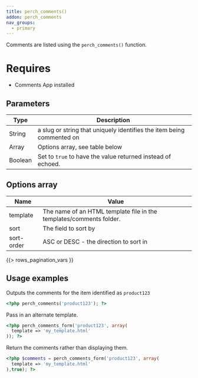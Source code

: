 ```yaml
---
title: perch_comments()
addon: perch_comments
nav_groups:
  - primary
---
```


Comments are listed using the `perch_comments()` function.

# Requires

- Comments App installed

## Parameters

| Type | Description |
|-|-|
| String | a slug or  string that uniquely identifies the item being commented on|
| Array   | Options array, see table below |
| Boolean | Set to `true` to have the value returned instead of echoed. |


## Options array

|Name|Value|
|-|-|
|template|The name of an HTML template file in the templates/comments folder.|
|sort|The field to sort by|
|sort-order|ASC or DESC - the direction to sort in|
{{> rows_pagination_vars }}

## Usage examples

Outputs the comments for the item identified as `product123`

```php
<?php perch_comments('product123'); ?>
```

Pass in an alternate template.

```php
<?php perch_comments_form('product123', array(
  template => 'my_template.html'
)); ?>
```

Return the comments rather than displaying them.


```php
<?php $comments = perch_comments_form('product123', array(
  template => 'my_template.html'
),true); ?>
```
